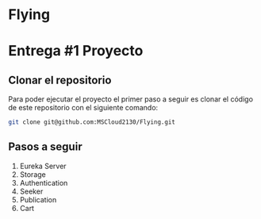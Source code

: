 # Flying
# Entrega #1 Proyecto

## Clonar el repositorio

Para poder ejecutar el proyecto el primer paso a seguir es clonar el código de este repositorio con el siguiente comando:

```bash
git clone git@github.com:MSCloud2130/Flying.git
```

## Pasos a seguir

1. Eureka Server
2. Storage
3. Authentication
4. Seeker
5. Publication
6. Cart

